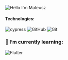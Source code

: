 <img alt="Hello I'm Mateusz" align="center" src="https://readme-typing-svg.demolab.com/?font=Fira+Code&size=19&pause=1000&color=FFFFFF&center=false&vCenter=true&width=435&lines=Hello+I%27m+Mateusz">

#### Technologies:
![cypress](https://img.shields.io/badge/-cypress-%23E5E5E5?style=for-the-badge&logo=cypress&logoColor=058a5e) ![GitHub](https://img.shields.io/badge/github-%23121011.svg?style=for-the-badge&logo=github&logoColor=white) ![Git](https://img.shields.io/badge/git-%23F05033.svg?style=for-the-badge&logo=git&logoColor=white)

### 🌱 I’m currently learning: 
![Flutter](https://img.shields.io/badge/Flutter-%2302569B.svg?style=for-the-badge&logo=Flutter&logoColor=white) 

<!--
**Madoq/Madoq** is a ✨ _special_ ✨ repository because its `README.md` (this file) appears on your GitHub profile.

Here are some ideas to get you started:

- 🔭 I’m currently working on ...
- 🌱 I’m currently learning ...
- 👯 I’m looking to collaborate on ...
- 🤔 I’m looking for help with ...
- 💬 Ask me about ...
- 📫 How to reach me: ...
- 😄 Pronouns: ...
- ⚡ Fun fact: ...
-->
